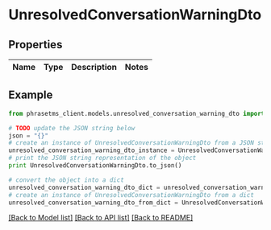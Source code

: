 # UnresolvedConversationWarningDto

## Properties

| Name | Type | Description | Notes |
| ---- | ---- | ----------- | ----- |

## Example

```python
from phrasetms_client.models.unresolved_conversation_warning_dto import UnresolvedConversationWarningDto

# TODO update the JSON string below
json = "{}"
# create an instance of UnresolvedConversationWarningDto from a JSON string
unresolved_conversation_warning_dto_instance = UnresolvedConversationWarningDto.from_json(json)
# print the JSON string representation of the object
print UnresolvedConversationWarningDto.to_json()

# convert the object into a dict
unresolved_conversation_warning_dto_dict = unresolved_conversation_warning_dto_instance.to_dict()
# create an instance of UnresolvedConversationWarningDto from a dict
unresolved_conversation_warning_dto_from_dict = UnresolvedConversationWarningDto.from_dict(unresolved_conversation_warning_dto_dict)
```

[[Back to Model list]](../README.md#documentation-for-models) [[Back to API list]](../README.md#documentation-for-api-endpoints) [[Back to README]](../README.md)
